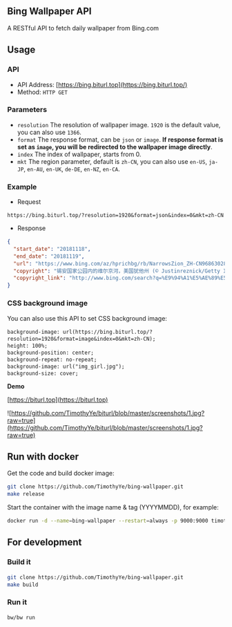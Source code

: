 ## Bing Wallpaper API

A RESTful API to fetch daily wallpaper from Bing.com

## Usage

### API 
* API Address: [https://bing.biturl.top](https://bing.biturl.top/)
* Method: `HTTP GET`

### Parameters

* `resolution` The resolution of wallpaper image. `1920` is the default value, you can also use `1366`.
* `format` The response format, can be `json` or `image`. __If response format is set as `image`, you will be redirected to the wallpaper image directly__.
* `index` The index of wallpaper, starts from 0.
* `mkt` The region parameter, default is `zh-CN`, you can also use `en-US`, `ja-JP`, `en-AU`, `en-UK`, `de-DE`, `en-NZ`, `en-CA`.

### Example

* Request

```text
https://bing.biturl.top/?resolution=1920&format=json&index=0&mkt=zh-CN
```

* Response

```json
{
  "start_date": "20181118",
  "end_date": "20181119",
  "url": "https://www.bing.com/az/hprichbg/rb/NarrowsZion_ZH-CN9686302838_1920x1080.jpg",
  "copyright": "锡安国家公园内的维尔京河，美国犹他州 (© Justinreznick/Getty Images)",
  "copyright_link": "http://www.bing.com/search?q=%E9%94%A1%E5%AE%89%E5%9B%BD%E5%AE%B6%E5%85%AC%E5%9B%AD\\u0026form=hpcapt\\u0026mkt=zh-cn"
}
```

### CSS background image

You can also use this API to set CSS background image:

```text
background-image: url(https://bing.biturl.top/?resolution=1920&format=image&index=0&mkt=zh-CN);
height: 100%;
background-position: center;
background-repeat: no-repeat;
background-image: url("img_girl.jpg");
background-size: cover;
```

__Demo__  

[https://biturl.top](https://biturl.top)

![https://github.com/TimothyYe/biturl/blob/master/screenshots/1.jpg?raw=true](https://github.com/TimothyYe/biturl/blob/master/screenshots/1.jpg?raw=true)

## Run with docker

Get the code and build docker image:

```bash
git clone https://github.com/TimothyYe/bing-wallpaper.git
make release
```

Start the container with the image name & tag (YYYYMMDD), for example:

```bash
docker run -d --name=bing-wallpaper --restart=always -p 9000:9000 timothyye/bing:latest
```

## For development

### Build it
```bash
git clone https://github.com/TimothyYe/bing-wallpaper.git
make build
```

### Run it

```bash
bw/bw run
```
